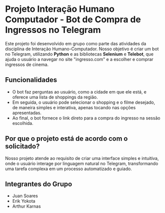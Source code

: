 # Projeto Interação Humano Computador - Bot de Compra de Ingressos no Telegram

Este projeto foi desenvolvido em grupo como parte das atividades da disciplina de Interação Humano-Computador. Nosso objetivo é criar um bot no Telegram, utilizando **Python** e as bibliotecas **Selenium** e **Telebot**, que ajuda o usuário a navegar no site "ingresso.com" e a escolher e comprar ingressos de cinema.

## Funcionalidades

- O bot faz perguntas ao usuário, como a cidade em que ele está, e oferece uma lista de shoppings da região.
- Em seguida, o usuário pode selecionar o shopping e o filme desejado, de maneira simples e interativa, apenas tocando nas opções apresentadas.
- Ao final, o bot fornece o link direto para a compra do ingresso na sessão escolhida.

## Por que o projeto está de acordo com o solicitado?

Nosso projeto atende ao requisito de criar uma interface simples e intuitiva, onde o usuário interage por linguagem natural no Telegram, transformando uma tarefa complexa em um processo automatizado e guiado.

## Integrantes do Grupo
- Juan Soares
- Erik Yokota
- Arthur Karnas
